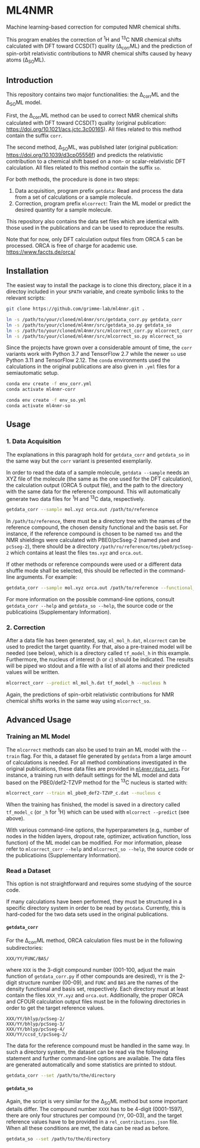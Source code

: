 # ML4NMR
Machine learning-based correction for computed NMR chemical shifts.

This program enables the correction of <sup>1</sup>H and <sup>13</sup>C NMR chemical shifts calculated with DFT toward CCSD(T) quality (&Delta;<sub>corr</sub>ML) and the prediction of spin-orbit relativistic contributions to NMR chemical shifts caused by heavy atoms (&Delta;<sub>SO</sub>ML).

## Introduction
This repository contains two major functionalities: the &Delta;<sub>corr</sub>ML and the &Delta;<sub>SO</sub>ML model.

First, the &Delta;<sub>corr</sub>ML method can be used to correct NMR chemical shifts calculated with DFT toward CCSD(T) quality (original publication: https://doi.org/10.1021/acs.jctc.3c00165). All files related to this method contain the suffix `corr`.

The second method, &Delta;<sub>SO</sub>ML, was published later (original publication: https://doi.org/10.1039/d3cp05556f) and predicts the relativistic contribution to a chemical shift based on a non- or scalar-relativistic DFT calculation. All files related to this method contain the suffix `so`.

For both methods, the procedure is done in two steps:

1. Data acquisition, program prefix `getdata`: Read and process the data from a set of calculations or a sample molecule.
2. Correction, program prefix `mlcorrect`: Train the ML model or predict the desired quantity for a sample molecule.

This repository also contains the data set files which are identical with those used in the publications and can be used to reproduce the results.

Note that for now, only DFT calculation output files from ORCA 5 can be processed. ORCA is free of charge for academic use. https://www.faccts.de/orca/


## Installation
The easiest way to install the package is to clone this directory, place it in a directoy included in your `$PATH` variable, and create symbolic links to the relevant scripts:

```bash
git clone https://github.com/grimme-lab/ml4nmr.git .
```

```bash
ln -s /path/to/your/cloned/ml4nmr/src/getdata_corr.py getdata_corr
ln -s /path/to/your/cloned/ml4nmr/src/getdata_so.py getdata_so
ln -s /path/to/your/cloned/ml4nmr/src/mlcorrect_corr.py mlcorrect_corr
ln -s /path/to/your/cloned/ml4nmr/src/mlcorrect_so.py mlcorrect_so
```

Since the projects have grown over a considerable amount of time, the `corr` variants work with Python 3.7 and TensorFlow 2.7 while the newer `so` use Python 3.11 and TensorFlow 2.12. The `conda` environments used the calculations in the original publications are also given in `.yml` files for a semiautomatic setup.

```bash
conda env create -f env_corr.yml
conda activate ml4nmr-corr
```

```bash
conda env create -f env_so.yml
conda activate ml4nmr-so
```


## Usage
### 1. Data Acquisition
The explanations in this paragraph hold for `getdata_corr` and `getdata_so` in the same way but the `corr` variant is presented exemplarily.

In order to read the data of a sample molecule, `getdata --sample` needs an XYZ file of the molecule (the same as the one used for the DFT calculation), the calculation output (ORCA 5 output file), and the path to the directory with the same data for the reference compound. This will automatically generate two data files for <sup>1</sup>H and <sup>13</sup>C data, respectively.

```bash
getdata_corr --sample mol.xyz orca.out /path/to/reference
```

In `/path/to/reference`, there must be a directory tree with the names of the reference compound, the chosen density functional and the basis set. For instance, if the reference compound is chosen to be named `tms` and the NMR shieldings were calculated with PBE0/pcSseg-2 (named `pbe0` and `pcSseg-2`), there should be a directory `/path/ro/reference/tms/pbe0/pcSseg-2` which contains at least the files `tms.xyz` and `orca.out`.

If other methods or reference compounds were used or a different data shuffle mode shall be selected, this should be reflected in the command-line arguments. For example:

```bash
getdata_corr --sample mol.xyz orca.out /path/to/reference --functional_low pbe --basis_low def2-TZVP --reference ch4 --shuffle compounds --print_names
```

For more information on the possible command-line options, consult `getdata_corr --help` and `getdata_so --help`, the source code or the publicatioins (Supplementary Information).


### 2. Correction
After a data file has been generated, say, `ml_mol_h.dat`, `mlcorrect` can be used to predict the target quantity. For that, also a pre-trained model will be needed (see below), which is a directory called `tf_model_h` in this example. Furthermore, the nucleus of interest (`h` or `c`) should be indicated. The results will be piped wo stdout and a file with a list of all atoms and their predicted values will be written.

```bash
mlcorrect_corr --predict ml_mol_h.dat tf_model_h --nucleus h
```

Again, the predictions of spin-orbit relativistic contributions for NMR chemical shifts works in the same way using `mlcorrect_so`.


## Advanced Usage
### Training an ML Model
The `mlcorrect` methods can also be used to train an ML model with the `--train` flag. For this, a dataset file generated by `getdata` from a large amount of calculations is needed. For all method combinations investigated in the original publications, these data files are provided in [`ml4nmr/data_sets`](data_sets). For instance, a training run with default settings for the ML model and data based on the PBE0/def2-TZVP method for the <sup>13</sup>C nucleus is started with:

```bash
mlcorrect_corr --train ml_pbe0_def2-TZVP_c.dat --nucleus c
```

When the training has finished, the model is saved in a directory called `tf_model_c` (or `_h` for <sup>1</sup>H) which can be used with `mlcorrect --predict` (see above).

With various command-line options, the hyperparameters (e.g., number of nodes in the hidden layers, dropout rate, optimizer, activation function, loss function) of the ML model can be modified. For mor information, please refer to `mlcorrect_corr --help` and `mlcorrect_so --help`, the source code or the publicatioins (Supplementary Information).


### Read a Dataset
This option is not straightforward and requires some studying of the source code.

If many calculations have been performed, they must be structured in a specific directory system in order to be read by `getdata`. Currently, this is hard-coded for the two data sets used in the original publications.

#### `getdata_corr`
For the &Delta;<sub>corr</sub>ML method, ORCA calculation files must be in the following subdirectories:

```
XXX/YY/FUNC/BAS/
```

where `XXX` is the 3-digit compound number (001-100, adjust the main function of `getdata_corr.py` if other compounds are desired), `YY` is the 2-digit structure number (00-09), and `FUNC` and `BAS` are the names of the density functional and basis set, respectively. Each directory must at least contain the files `XXX_YY.xyz` and `orca.out`. Additionally, the proper ORCA and CFOUR calculation output files must be in the following directories in order to get the target reference values.

```
XXX/YY/bhlyp/pcSseg-2/
XXX/YY/bhlyp/pcSseg-3/
XXX/YY/bhlyp/pcSseg-4/
XXX/YY/ccsd_t/pcSseg-2/
```

The data for the reference compound must be handled in the same way. In such a directory system, the dataset can be read via the following statement and further command-line options are available. The data files are generated automatically and some statistics are printed to stdout.

```bash
getdata_corr --set /path/to/the/directory
```

#### `getdata_so`
Again, the script is very similar for the &Delta;<sub>SO</sub>ML method but some important details differ. The compound number `XXXX` has to be 4-digit (0001-1597), there are only four structures per compound (`YY`, 00-03), and the target reference values have to be provided in a `rel_contributions.json` file. When all these conditions are met, the data can be read as before.

```bash
getdata_so --set /path/to/the/directory
```

